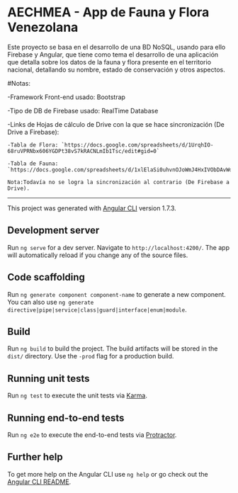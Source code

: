 # AECHMEA - App de Fauna y Flora Venezolana

Este proyecto se basa en el desarrollo de una BD NoSQL, usando para ello Firebase y Angular, que tiene como tema el desarrollo de una aplicación que detalla sobre los datos de la fauna y flora presente en el territorio nacional, detallando su nombre, estado de conservación y otros aspectos.

#Notas:

-Framework Front-end usado: Bootstrap

-Tipo de DB de Firebase usado: RealTime Database

-Links de Hojas de cálculo de Drive con la que se hace sincronización (De Drive a Firebase):

	-Tabla de Flora: `https://docs.google.com/spreadsheets/d/1UrqhIO-68ruVPRNbx606YGDPt38vS7kRACNLmIb1Tsc/edit#gid=0`
  
	-Tabla de Fauna: `https://docs.google.com/spreadsheets/d/1xlElaSi0uhvnOJoWmJ4HxIVObDAvWdTPIoT01YxRBtA/edit#gid=0`
  
	Nota:Todavía no se logra la sincronización al contrario (De Firebase a Drive).

-----------------------------------------------------------------------------------------------------------------------------------

This project was generated with [Angular CLI](https://github.com/angular/angular-cli) version 1.7.3.

## Development server

Run `ng serve` for a dev server. Navigate to `http://localhost:4200/`. The app will automatically reload if you change any of the source files.

## Code scaffolding

Run `ng generate component component-name` to generate a new component. You can also use `ng generate directive|pipe|service|class|guard|interface|enum|module`.

## Build

Run `ng build` to build the project. The build artifacts will be stored in the `dist/` directory. Use the `-prod` flag for a production build.

## Running unit tests

Run `ng test` to execute the unit tests via [Karma](https://karma-runner.github.io).

## Running end-to-end tests

Run `ng e2e` to execute the end-to-end tests via [Protractor](http://www.protractortest.org/).

## Further help

To get more help on the Angular CLI use `ng help` or go check out the [Angular CLI README](https://github.com/angular/angular-cli/blob/master/README.md).
